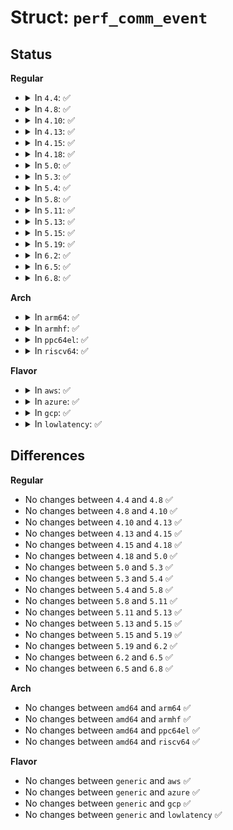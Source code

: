 # Struct: <code>perf_comm_event</code>

## Status
<b>Regular</b>
<ul>
<li>
<details>
<summary>In <code>4.4</code>: ✅</summary>

```c
struct perf_comm_event {
    struct task_struct *task;
    char *comm;
    int comm_size;
    struct (anon) event_id;
};
```
</details>
</li>
<li>
<details>
<summary>In <code>4.8</code>: ✅</summary>

```c
struct perf_comm_event {
    struct task_struct *task;
    char *comm;
    int comm_size;
    struct (anon) event_id;
};
```
</details>
</li>
<li>
<details>
<summary>In <code>4.10</code>: ✅</summary>

```c
struct perf_comm_event {
    struct task_struct *task;
    char *comm;
    int comm_size;
    struct (anon) event_id;
};
```
</details>
</li>
<li>
<details>
<summary>In <code>4.13</code>: ✅</summary>

```c
struct perf_comm_event {
    struct task_struct *task;
    char *comm;
    int comm_size;
    struct (anon) event_id;
};
```
</details>
</li>
<li>
<details>
<summary>In <code>4.15</code>: ✅</summary>

```c
struct perf_comm_event {
    struct task_struct *task;
    char *comm;
    int comm_size;
    struct (anon) event_id;
};
```
</details>
</li>
<li>
<details>
<summary>In <code>4.18</code>: ✅</summary>

```c
struct perf_comm_event {
    struct task_struct *task;
    char *comm;
    int comm_size;
    struct (anon) event_id;
};
```
</details>
</li>
<li>
<details>
<summary>In <code>5.0</code>: ✅</summary>

```c
struct perf_comm_event {
    struct task_struct *task;
    char *comm;
    int comm_size;
    struct (anon) event_id;
};
```
</details>
</li>
<li>
<details>
<summary>In <code>5.3</code>: ✅</summary>

```c
struct perf_comm_event {
    struct task_struct *task;
    char *comm;
    int comm_size;
    struct (anon) event_id;
};
```
</details>
</li>
<li>
<details>
<summary>In <code>5.4</code>: ✅</summary>

```c
struct perf_comm_event {
    struct task_struct *task;
    char *comm;
    int comm_size;
    struct (anon) event_id;
};
```
</details>
</li>
<li>
<details>
<summary>In <code>5.8</code>: ✅</summary>

```c
struct perf_comm_event {
    struct task_struct *task;
    char *comm;
    int comm_size;
    struct (anon) event_id;
};
```
</details>
</li>
<li>
<details>
<summary>In <code>5.11</code>: ✅</summary>

```c
struct perf_comm_event {
    struct task_struct *task;
    char *comm;
    int comm_size;
    struct (anon) event_id;
};
```
</details>
</li>
<li>
<details>
<summary>In <code>5.13</code>: ✅</summary>

```c
struct perf_comm_event {
    struct task_struct *task;
    char *comm;
    int comm_size;
    struct (anon) event_id;
};
```
</details>
</li>
<li>
<details>
<summary>In <code>5.15</code>: ✅</summary>

```c
struct perf_comm_event {
    struct task_struct *task;
    char *comm;
    int comm_size;
    struct (anon) event_id;
};
```
</details>
</li>
<li>
<details>
<summary>In <code>5.19</code>: ✅</summary>

```c
struct perf_comm_event {
    struct task_struct *task;
    char *comm;
    int comm_size;
    struct (anon) event_id;
};
```
</details>
</li>
<li>
<details>
<summary>In <code>6.2</code>: ✅</summary>

```c
struct perf_comm_event {
    struct task_struct *task;
    char *comm;
    int comm_size;
    struct (anon) event_id;
};
```
</details>
</li>
<li>
<details>
<summary>In <code>6.5</code>: ✅</summary>

```c
struct perf_comm_event {
    struct task_struct *task;
    char *comm;
    int comm_size;
    struct (anon) event_id;
};
```
</details>
</li>
<li>
<details>
<summary>In <code>6.8</code>: ✅</summary>

```c
struct perf_comm_event {
    struct task_struct *task;
    char *comm;
    int comm_size;
    struct (anon) event_id;
};
```
</details>
</li>
</ul>
<b>Arch</b>
<ul>
<li>
<details>
<summary>In <code>arm64</code>: ✅</summary>

```c
struct perf_comm_event {
    struct task_struct *task;
    char *comm;
    int comm_size;
    struct (anon) event_id;
};
```
</details>
</li>
<li>
<details>
<summary>In <code>armhf</code>: ✅</summary>

```c
struct perf_comm_event {
    struct task_struct *task;
    char *comm;
    int comm_size;
    struct (anon) event_id;
};
```
</details>
</li>
<li>
<details>
<summary>In <code>ppc64el</code>: ✅</summary>

```c
struct perf_comm_event {
    struct task_struct *task;
    char *comm;
    int comm_size;
    struct (anon) event_id;
};
```
</details>
</li>
<li>
<details>
<summary>In <code>riscv64</code>: ✅</summary>

```c
struct perf_comm_event {
    struct task_struct *task;
    char *comm;
    int comm_size;
    struct (anon) event_id;
};
```
</details>
</li>
</ul>
<b>Flavor</b>
<ul>
<li>
<details>
<summary>In <code>aws</code>: ✅</summary>

```c
struct perf_comm_event {
    struct task_struct *task;
    char *comm;
    int comm_size;
    struct (anon) event_id;
};
```
</details>
</li>
<li>
<details>
<summary>In <code>azure</code>: ✅</summary>

```c
struct perf_comm_event {
    struct task_struct *task;
    char *comm;
    int comm_size;
    struct (anon) event_id;
};
```
</details>
</li>
<li>
<details>
<summary>In <code>gcp</code>: ✅</summary>

```c
struct perf_comm_event {
    struct task_struct *task;
    char *comm;
    int comm_size;
    struct (anon) event_id;
};
```
</details>
</li>
<li>
<details>
<summary>In <code>lowlatency</code>: ✅</summary>

```c
struct perf_comm_event {
    struct task_struct *task;
    char *comm;
    int comm_size;
    struct (anon) event_id;
};
```
</details>
</li>
</ul>

## Differences
<b>Regular</b>
<ul>
<li>
No changes between <code>4.4</code> and <code>4.8</code> ✅
</li>
<li>
No changes between <code>4.8</code> and <code>4.10</code> ✅
</li>
<li>
No changes between <code>4.10</code> and <code>4.13</code> ✅
</li>
<li>
No changes between <code>4.13</code> and <code>4.15</code> ✅
</li>
<li>
No changes between <code>4.15</code> and <code>4.18</code> ✅
</li>
<li>
No changes between <code>4.18</code> and <code>5.0</code> ✅
</li>
<li>
No changes between <code>5.0</code> and <code>5.3</code> ✅
</li>
<li>
No changes between <code>5.3</code> and <code>5.4</code> ✅
</li>
<li>
No changes between <code>5.4</code> and <code>5.8</code> ✅
</li>
<li>
No changes between <code>5.8</code> and <code>5.11</code> ✅
</li>
<li>
No changes between <code>5.11</code> and <code>5.13</code> ✅
</li>
<li>
No changes between <code>5.13</code> and <code>5.15</code> ✅
</li>
<li>
No changes between <code>5.15</code> and <code>5.19</code> ✅
</li>
<li>
No changes between <code>5.19</code> and <code>6.2</code> ✅
</li>
<li>
No changes between <code>6.2</code> and <code>6.5</code> ✅
</li>
<li>
No changes between <code>6.5</code> and <code>6.8</code> ✅
</li>
</ul>
<b>Arch</b>
<ul>
<li>
No changes between <code>amd64</code> and <code>arm64</code> ✅
</li>
<li>
No changes between <code>amd64</code> and <code>armhf</code> ✅
</li>
<li>
No changes between <code>amd64</code> and <code>ppc64el</code> ✅
</li>
<li>
No changes between <code>amd64</code> and <code>riscv64</code> ✅
</li>
</ul>
<b>Flavor</b>
<ul>
<li>
No changes between <code>generic</code> and <code>aws</code> ✅
</li>
<li>
No changes between <code>generic</code> and <code>azure</code> ✅
</li>
<li>
No changes between <code>generic</code> and <code>gcp</code> ✅
</li>
<li>
No changes between <code>generic</code> and <code>lowlatency</code> ✅
</li>
</ul>
